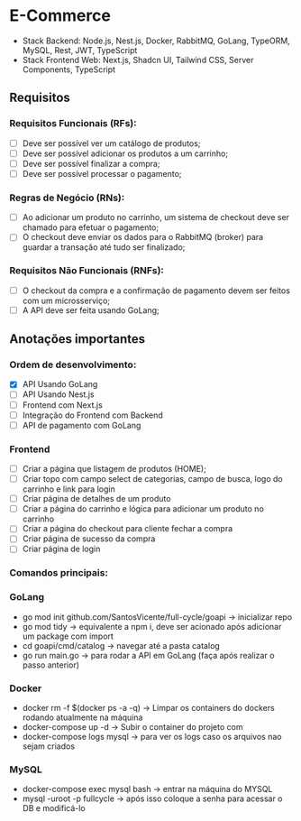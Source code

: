 # E-Commerce

- Stack Backend: Node.js, Nest.js, Docker, RabbitMQ, GoLang, TypeORM, MySQL, Rest, JWT, TypeScript
- Stack Frontend Web: Next.js, Shadcn UI, Tailwind CSS, Server Components, TypeScript

## Requisitos

### Requisitos Funcionais (RFs):

- [ ] Deve ser possível ver um catálogo de produtos;
- [ ] Deve ser possível adicionar os produtos a um carrinho;
- [ ] Deve ser possível finalizar a compra;
- [ ] Deve ser possível processar o pagamento;

### Regras de Negócio (RNs):

- [ ] Ao adicionar um produto no carrinho, um sistema de checkout deve ser chamado
      para efetuar o pagamento;
- [ ] O checkout deve enviar os dados para o RabbitMQ (broker) para guardar a transação
      até tudo ser finalizado;

### Requisitos Não Funcionais (RNFs):

- [ ] O checkout da compra e a confirmação de pagamento devem ser feitos com um
      microsserviço;
- [ ] A API deve ser feita usando GoLang;

## Anotações importantes

### Ordem de desenvolvimento:

- [x] API Usando GoLang
- [ ] API Usando Nest.js
- [ ] Frontend com Next.js
- [ ] Integração do Frontend com Backend
- [ ] API de pagamento com GoLang

### Frontend

- [ ] Criar a página que listagem de produtos (HOME);
- [ ] Criar topo com campo select de categorias, campo de busca, logo do carrinho e link para login
- [ ] Criar página de detalhes de um produto
- [ ] Criar a página do carrinho e lógica para adicionar um produto no carrinho
- [ ] Criar a página do checkout para cliente fechar a compra
- [ ] Criar página de sucesso da compra
- [ ] Criar página de login

### Comandos principais:

### GoLang

- go mod init github.com/SantosVicente/full-cycle/goapi -> inicializar repo
- go mod tidy -> equivalente a npm i, deve ser acionado após adicionar um package com import
- cd goapi/cmd/catalog -> navegar até a pasta catalog
- go run main.go -> para rodar a API em GoLang (faça após realizar o passo anterior)

### Docker

- docker rm -f $(docker ps -a -q) -> Limpar os containers do dockers rodando atualmente na máquina
- docker-compose up -d -> Subir o container do projeto com
- docker-compose logs mysql -> para ver os logs caso os arquivos nao sejam criados

### MySQL

- docker-compose exec mysql bash -> entrar na máquina do MYSQL
- mysql -uroot -p fullcycle -> após isso coloque a senha para acessar o DB e modificá-lo
